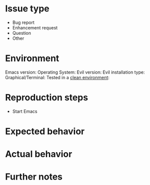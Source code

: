 <!-- Replace every comment and delete this line -->
# Issue type

<!-- Pick one of the following, delete the rest -->
- Bug report
- Enhancement request
- Question
- Other

# Environment

Emacs version: <!-- M-x emacs-version -->
Operating System: <!-- Name and version, e.g. Windows 10, macOS Sierra, Debian Jessie -->
Evil version: <!-- M-x evil-version -->
Evil installation type: <!-- MELPA, MELPA stable, Quelpa, El-Get, manual -->
Graphical/Terminal: <!-- Whether you're running Emacs in a terminal emulator or under X -->
Tested in a [clean environment](https://github.com/emacs-evil/evil/blob/master/CONTRIBUTING.md#bug-reports): <!-- Yes / No -->

# Reproduction steps
- Start Emacs
<!-- Minimal list of steps to reproduce the bug -->

# Expected behavior
<!-- Describe how it should behave -->

# Actual behavior
<!-- Describe how it does behave -->

# Further notes
